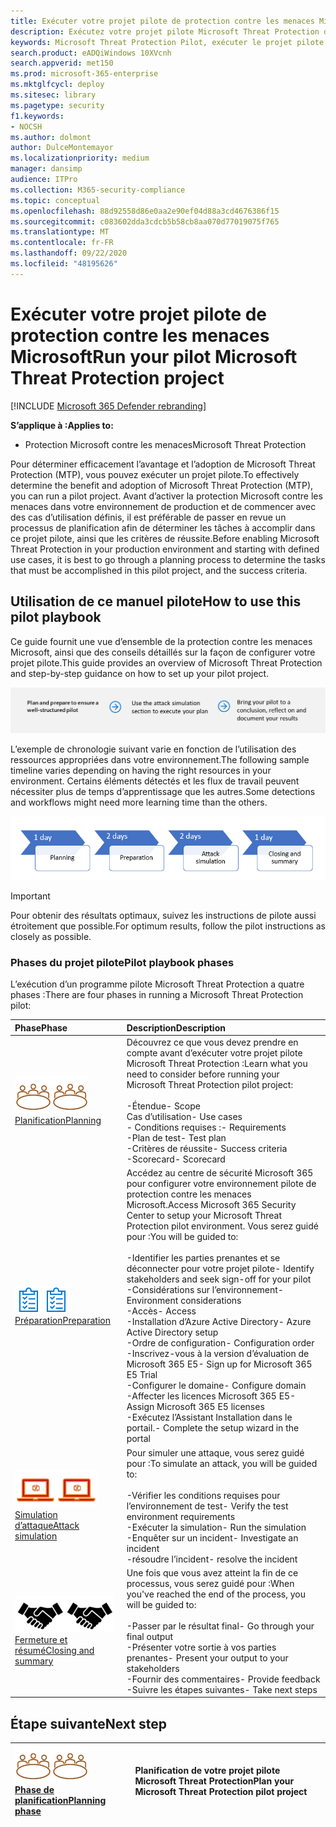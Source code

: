 ```yaml
---
title: Exécuter votre projet pilote de protection contre les menaces Microsoft
description: Exécutez votre projet pilote Microsoft Threat Protection dans production pour déterminer efficacement les avantages et l’adoption de Microsoft Threat Protection (MTP).
keywords: Microsoft Threat Protection Pilot, exécuter le projet pilote de protection contre les menaces Microsoft, évaluer la protection de Microsoft contre les menaces en production, projet pilote de protection contre les menaces Microsoft, protection contre la vulnérabilité, protection avancée contre les menaces, sécurité des entreprises, périphériques, appareil, identité, utilisateurs, données, applications, incidents, recherche et correction automatiques, chasse avancée
search.product: eADQiWindows 10XVcnh
search.appverid: met150
ms.prod: microsoft-365-enterprise
ms.mktglfcycl: deploy
ms.sitesec: library
ms.pagetype: security
f1.keywords:
- NOCSH
ms.author: dolmont
author: DulceMontemayor
ms.localizationpriority: medium
manager: dansimp
audience: ITPro
ms.collection: M365-security-compliance
ms.topic: conceptual
ms.openlocfilehash: 88d92558d86e0aa2e90ef04d88a3cd4676386f15
ms.sourcegitcommit: c083602dda3cdcb5b58cb8aa070d77019075f765
ms.translationtype: MT
ms.contentlocale: fr-FR
ms.lasthandoff: 09/22/2020
ms.locfileid: "48195626"
---
```

# <a name="run-your-pilot-microsoft-threat-protection-project"></a><span data-ttu-id="7ff1b-104">Exécuter votre projet pilote de protection contre les menaces Microsoft</span><span class="sxs-lookup"><span data-stu-id="7ff1b-104">Run your pilot Microsoft Threat Protection project</span></span> 

[!INCLUDE [Microsoft 365 Defender rebranding](../includes/microsoft-defender.md)]


<span data-ttu-id="7ff1b-105">**S’applique à :**</span><span class="sxs-lookup"><span data-stu-id="7ff1b-105">**Applies to:**</span></span>
- <span data-ttu-id="7ff1b-106">Protection Microsoft contre les menaces</span><span class="sxs-lookup"><span data-stu-id="7ff1b-106">Microsoft Threat Protection</span></span>

<span data-ttu-id="7ff1b-107">Pour déterminer efficacement l’avantage et l’adoption de Microsoft Threat Protection (MTP), vous pouvez exécuter un projet pilote.</span><span class="sxs-lookup"><span data-stu-id="7ff1b-107">To effectively determine the benefit and adoption of Microsoft Threat Protection (MTP), you can run a pilot project.</span></span> <span data-ttu-id="7ff1b-108">Avant d’activer la protection Microsoft contre les menaces dans votre environnement de production et de commencer avec des cas d’utilisation définis, il est préférable de passer en revue un processus de planification afin de déterminer les tâches à accomplir dans ce projet pilote, ainsi que les critères de réussite.</span><span class="sxs-lookup"><span data-stu-id="7ff1b-108">Before enabling Microsoft Threat Protection in your production environment and starting with defined use cases, it is best to go through a planning process to determine the tasks that must be accomplished in this pilot project, and the success criteria.</span></span> 


## <a name="how-to-use-this-pilot-playbook"></a><span data-ttu-id="7ff1b-109">Utilisation de ce manuel pilote</span><span class="sxs-lookup"><span data-stu-id="7ff1b-109">How to use this pilot playbook</span></span>

<span data-ttu-id="7ff1b-110">Ce guide fournit une vue d’ensemble de la protection contre les menaces Microsoft, ainsi que des conseils détaillés sur la façon de configurer votre projet pilote.</span><span class="sxs-lookup"><span data-stu-id="7ff1b-110">This guide provides an overview of Microsoft Threat Protection and step-by-step guidance on how to set up your pilot project.</span></span> 

![Phases de l’exécution d’un programme pilote Microsoft Threat Protection](../../media/pilotphases.png)

<span data-ttu-id="7ff1b-112">L’exemple de chronologie suivant varie en fonction de l’utilisation des ressources appropriées dans votre environnement.</span><span class="sxs-lookup"><span data-stu-id="7ff1b-112">The following sample timeline varies depending on having the right resources in your environment.</span></span> <span data-ttu-id="7ff1b-113">Certains éléments détectés et les flux de travail peuvent nécessiter plus de temps d’apprentissage que les autres.</span><span class="sxs-lookup"><span data-stu-id="7ff1b-113">Some detections and workflows might need more learning time than the others.</span></span>

![Exemple de chronologie dans l’exécution d’un programme pilote Microsoft Threat Protection](../../media/pilotimeline.png)

>[!IMPORTANT]
><span data-ttu-id="7ff1b-115">Pour obtenir des résultats optimaux, suivez les instructions de pilote aussi étroitement que possible.</span><span class="sxs-lookup"><span data-stu-id="7ff1b-115">For optimum results, follow the pilot instructions as closely as possible.</span></span>


### <a name="pilot-playbook-phases"></a><span data-ttu-id="7ff1b-116">Phases du projet pilote</span><span class="sxs-lookup"><span data-stu-id="7ff1b-116">Pilot playbook phases</span></span> 

<span data-ttu-id="7ff1b-117">L’exécution d’un programme pilote Microsoft Threat Protection a quatre phases :</span><span class="sxs-lookup"><span data-stu-id="7ff1b-117">There are four phases in running a Microsoft Threat Protection pilot:</span></span>

|<span data-ttu-id="7ff1b-118">Phase</span><span class="sxs-lookup"><span data-stu-id="7ff1b-118">Phase</span></span> | <span data-ttu-id="7ff1b-119">Description</span><span class="sxs-lookup"><span data-stu-id="7ff1b-119">Description</span></span> | 
|:-------|:-----|
| <span data-ttu-id="7ff1b-120">![Planification](../../media/mtp/plan.png)</span><span class="sxs-lookup"><span data-stu-id="7ff1b-120">![Planning](../../media/mtp/plan.png)</span></span><br>[<span data-ttu-id="7ff1b-121">Planification</span><span class="sxs-lookup"><span data-stu-id="7ff1b-121">Planning</span></span>](mtp-pilot-plan.md)| <span data-ttu-id="7ff1b-122">Découvrez ce que vous devez prendre en compte avant d’exécuter votre projet pilote Microsoft Threat Protection :</span><span class="sxs-lookup"><span data-stu-id="7ff1b-122">Learn what you need to consider before running your Microsoft Threat Protection pilot project:</span></span> <br><br><span data-ttu-id="7ff1b-123">-Étendue</span><span class="sxs-lookup"><span data-stu-id="7ff1b-123">- Scope</span></span> <br> <span data-ttu-id="7ff1b-124">Cas d’utilisation</span><span class="sxs-lookup"><span data-stu-id="7ff1b-124">- Use cases</span></span> <br><span data-ttu-id="7ff1b-125">- Conditions requises :</span><span class="sxs-lookup"><span data-stu-id="7ff1b-125">- Requirements</span></span> <br><span data-ttu-id="7ff1b-126">-Plan de test</span><span class="sxs-lookup"><span data-stu-id="7ff1b-126">- Test plan</span></span> <br> <span data-ttu-id="7ff1b-127">-Critères de réussite</span><span class="sxs-lookup"><span data-stu-id="7ff1b-127">- Success criteria</span></span> <br> <span data-ttu-id="7ff1b-128">-Scorecard</span><span class="sxs-lookup"><span data-stu-id="7ff1b-128">- Scorecard</span></span> 
| <span data-ttu-id="7ff1b-129">![Préparation](../../media/prepare.png)</span><span class="sxs-lookup"><span data-stu-id="7ff1b-129">![Preparation](../../media/prepare.png)</span></span> <br>[<span data-ttu-id="7ff1b-130">Préparation</span><span class="sxs-lookup"><span data-stu-id="7ff1b-130">Preparation</span></span>](mtp-evaluation.md)|  <span data-ttu-id="7ff1b-131">Accédez au centre de sécurité Microsoft 365 pour configurer votre environnement pilote de protection contre les menaces Microsoft.</span><span class="sxs-lookup"><span data-stu-id="7ff1b-131">Access Microsoft 365 Security Center to setup your Microsoft Threat Protection pilot  environment.</span></span> <span data-ttu-id="7ff1b-132">Vous serez guidé pour :</span><span class="sxs-lookup"><span data-stu-id="7ff1b-132">You will be guided to:</span></span><br><br><span data-ttu-id="7ff1b-133">-Identifier les parties prenantes et se déconnecter pour votre projet pilote</span><span class="sxs-lookup"><span data-stu-id="7ff1b-133">- Identify stakeholders and seek sign-off for your pilot</span></span> <br> <span data-ttu-id="7ff1b-134">-Considérations sur l’environnement</span><span class="sxs-lookup"><span data-stu-id="7ff1b-134">- Environment considerations</span></span> <br><span data-ttu-id="7ff1b-135">-Accès</span><span class="sxs-lookup"><span data-stu-id="7ff1b-135">- Access</span></span> <br><span data-ttu-id="7ff1b-136">-Installation d’Azure Active Directory</span><span class="sxs-lookup"><span data-stu-id="7ff1b-136">- Azure Active Directory setup</span></span> <br> <span data-ttu-id="7ff1b-137">-Ordre de configuration</span><span class="sxs-lookup"><span data-stu-id="7ff1b-137">- Configuration order</span></span> <br> <span data-ttu-id="7ff1b-138">-Inscrivez-vous à la version d’évaluation de Microsoft 365 E5</span><span class="sxs-lookup"><span data-stu-id="7ff1b-138">- Sign up for Microsoft 365 E5 Trial</span></span> <br> <span data-ttu-id="7ff1b-139">-Configurer le domaine</span><span class="sxs-lookup"><span data-stu-id="7ff1b-139">- Configure domain</span></span> <br><span data-ttu-id="7ff1b-140">-Affecter les licences Microsoft 365 E5</span><span class="sxs-lookup"><span data-stu-id="7ff1b-140">- Assign Microsoft 365 E5 licenses</span></span> <br> <span data-ttu-id="7ff1b-141">-Exécutez l’Assistant Installation dans le portail.</span><span class="sxs-lookup"><span data-stu-id="7ff1b-141">- Complete the setup wizard in the portal</span></span>|
| <span data-ttu-id="7ff1b-142">![Simulation d’attaque](../../media/mtp/run-sim.png)</span><span class="sxs-lookup"><span data-stu-id="7ff1b-142">![Attack simulation](../../media/mtp/run-sim.png)</span></span> <br>[<span data-ttu-id="7ff1b-143">Simulation d’attaque</span><span class="sxs-lookup"><span data-stu-id="7ff1b-143">Attack simulation</span></span>](mtp-pilot-simulate.md) | <span data-ttu-id="7ff1b-144">Pour simuler une attaque, vous serez guidé pour :</span><span class="sxs-lookup"><span data-stu-id="7ff1b-144">To simulate an attack, you will be guided to:</span></span><br><br><span data-ttu-id="7ff1b-145">-Vérifier les conditions requises pour l’environnement de test</span><span class="sxs-lookup"><span data-stu-id="7ff1b-145">- Verify the test environment requirements</span></span> <br><span data-ttu-id="7ff1b-146">-Exécuter la simulation</span><span class="sxs-lookup"><span data-stu-id="7ff1b-146">-  Run the simulation</span></span> <br><span data-ttu-id="7ff1b-147">-Enquêter sur un incident</span><span class="sxs-lookup"><span data-stu-id="7ff1b-147">- Investigate an incident</span></span> <br><span data-ttu-id="7ff1b-148">-résoudre l’incident</span><span class="sxs-lookup"><span data-stu-id="7ff1b-148">- resolve the incident</span></span> 
| <span data-ttu-id="7ff1b-149">![Fermeture et résumé](../../media/mtp/close.png)</span><span class="sxs-lookup"><span data-stu-id="7ff1b-149">![Closing and summary](../../media/mtp/close.png)</span></span> <br>[<span data-ttu-id="7ff1b-150">Fermeture et résumé</span><span class="sxs-lookup"><span data-stu-id="7ff1b-150">Closing and summary</span></span>](mtp-pilot-close.md) | <span data-ttu-id="7ff1b-151">Une fois que vous avez atteint la fin de ce processus, vous serez guidé pour :</span><span class="sxs-lookup"><span data-stu-id="7ff1b-151">When you've reached the end of the process, you will be guided to:</span></span><br><br><span data-ttu-id="7ff1b-152">-Passer par le résultat final</span><span class="sxs-lookup"><span data-stu-id="7ff1b-152">- Go through your final output</span></span><br><span data-ttu-id="7ff1b-153">-Présenter votre sortie à vos parties prenantes</span><span class="sxs-lookup"><span data-stu-id="7ff1b-153">- Present your output to your stakeholders</span></span> <br><span data-ttu-id="7ff1b-154">-Fournir des commentaires</span><span class="sxs-lookup"><span data-stu-id="7ff1b-154">- Provide feedback</span></span> <br><span data-ttu-id="7ff1b-155">-Suivre les étapes suivantes</span><span class="sxs-lookup"><span data-stu-id="7ff1b-155">- Take next steps</span></span> 

## <a name="next-step"></a><span data-ttu-id="7ff1b-156">Étape suivante</span><span class="sxs-lookup"><span data-stu-id="7ff1b-156">Next step</span></span>
|<span data-ttu-id="7ff1b-157">![Phase de planification](../../media/mtp/plan.png)</span><span class="sxs-lookup"><span data-stu-id="7ff1b-157">![Planning phase](../../media/mtp/plan.png)</span></span> <br>[<span data-ttu-id="7ff1b-158">Phase de planification</span><span class="sxs-lookup"><span data-stu-id="7ff1b-158">Planning phase</span></span>](mtp-pilot-plan.md) | <span data-ttu-id="7ff1b-159">Planification de votre projet pilote Microsoft Threat Protection</span><span class="sxs-lookup"><span data-stu-id="7ff1b-159">Plan your Microsoft Threat Protection pilot project</span></span> 
|:-------|:-----|
